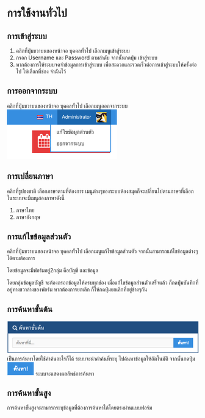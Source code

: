 # การใช้งานทั่วไป

## การเข้าสู่ระบบ  
1. คลิกที่ปุ่มขวาบนของหน้าจอ บุคคลทั่วไป เลือกเมนูเข้าสู่ระบบ  
2. กรอก Username และ Password ตามลำดับ จากนั้นกดปุ่ม เข้าสู่ระบบ  
3. หากต้องการให้ระบบจดจำข้อมูลการเข้าสู่ระบบ เพื่อสะดวกและรวดเร็วต่อการเข้าสู่ระบบให้ครั้งต่อไป ให้เลือกที่ช่อง จำฉันไว้  

## การออกจากระบบ
คลิกที่ปุ่มขวาบนของหน้าจอ บุคคลทั่วไป เลือกเมนูออกจากระบบ  
![หน้าจอออกจากระบบ](images/screen/commons/UserMenu.png)

## การเปลี่ยนภาษา
คลิกที่รูปธงชาติ เลือกภาษาตามที่ต้องการ เมนูต่างๆของระบบห้องสมุดก็จะเปลี่ยนไปตามภาษาที่เลือก ในระบบจะมีเมนูสองภาษาดังนี้  
1. ภาษาไทย  
2. ภาษาอังกฤษ  

## การแก้ไขข้อมูลส่วนตัว
คลิกที่ปุ่มขวาบนของหน้าจอ บุคคลทั่วไป เลือกเมนูแก้ไขข้อมูลส่วนตัว จากนั้นสามารถแก้ไขข้อมูลต่างๆได้ตามต้องการ 

โดยข้อมูลจะมีฟอร์มอยู่2กลุ่ม คือบัญชี และข้อมูล 

โดยกลุ่มข้อมูลบัญชี จะต้องกรอกข้อมูลให้ครบทุกช่อง เมื่อแก้ไขข้อมูลส่วนตัวเสร็จแล้ว ก็กดปุ่มบันทึกที่อยู่ทางขวาล่างของฟอร์ม
 หากต้องการยกเลิก ก็ให้กดปุ่มยกเลิกที่อยู่ข้างๆกัน
 
## การค้นหาขั้นต้น
![หน้าจอการค้นหาขั้นต้น](images/screen/members/MemberBasicSearch.png)
เป็นการค้นหาโดยใช้คำค้นอะไรก็ได้ ระบบจะนำคำค้นที่ระบุ ไปค้นหาข้อมูลให้อัตโนมัติ จากนั้นกดปุ่ม ![ปุ่มค้นหา](images/button/ButtonSearch.png) ระบบจะแสดงผลลัพธ์การค้นหา

## การค้นหาขั้นสูง
การค้นหาขั้นสูงจะสามารถระบุข้อมูลที่ต้องการค้นหาได้โดยตรงผ่านแบบฟอร์ม